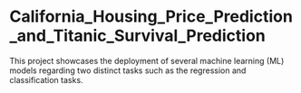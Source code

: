 # California_Housing_Price_Prediction_and_Titanic_Survival_Prediction
This project showcases the deployment of several machine learning (ML) models regarding two distinct tasks such as the regression and classification tasks.
